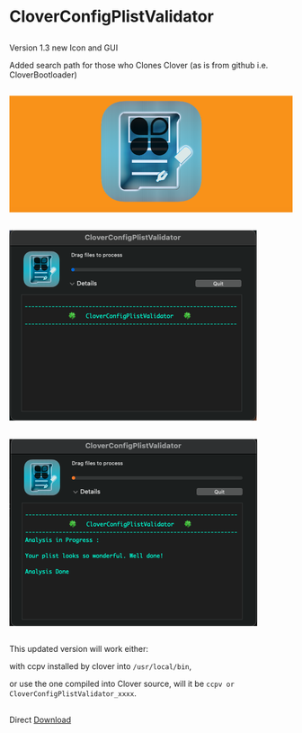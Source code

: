 # CloverConfigPlistValidator

##
Version  1.3 new Icon and GUI

Added search path for those who Clones Clover (as is from github i.e. CloverBootloader) 
##
![img src](Image.png)
##
![img src](Image2.png)
##
![img src](Image3.png)
##
This updated version will work either:

 with ccpv installed by clover into `/usr/local/bin`,

or use the one compiled into Clover source, will it be `ccpv or CloverConfigPlistValidator_xxxx`.
##
Direct [Download](https://github.com/LAbyOne/CloverConfigPlistValidator-app/raw/main/CloverConfigPlistValidator_1.2.dmg)
##
